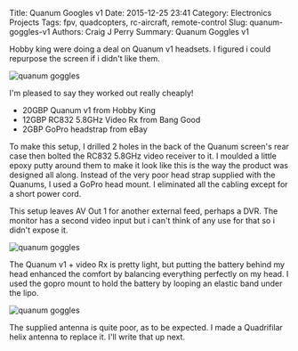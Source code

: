 Title: Quanum Googles v1
Date: 2015-12-25 23:41
Category: Electronics Projects
Tags: fpv, quadcopters, rc-aircraft, remote-control
Slug: quanum-goggles-v1
Authors: Craig J Perry
Summary: Quanum Goggles v1

Hobby king were doing a deal on Quanum v1 headsets. I figured i could repurpose the
screen if i didn't like them.

![quanum goggles]({filename}images/goggles1.png)

I'm pleased to say they worked out really cheaply!

* 20GBP Quanum v1 from Hobby King
* 12GBP RC832 5.8GHz Video Rx from Bang Good
* 2GBP GoPro headstrap from eBay

To make this setup, I drilled 2 holes in the back of the Quanum screen's rear case
then bolted the RC832 5.8GHz video receiver to it. I moulded a little epoxy putty
around them to make it look like this is the way the product was designed all along.
Instead of the very poor head strap supplied with the Quanums, I used a GoPro head
mount. I eliminated all the cabling except for a short power cord.

This setup leaves AV Out 1 for another external feed, perhaps a DVR. The monitor
has a second video input but i can't think of any use for that so i didn't expose it.

![quanum goggles]({filename}images/goggles2.png)

The Quanum v1 + video Rx is pretty light, but putting the battery behind my head
enhanced the comfort by balancing everything perfectly on my head. I used the gopro
mount to hold the battery by looping an elastic band under the lipo.

![quanum goggles]({filename}images/goggles3.jpg)

The supplied antenna is quite poor, as to be expected. I made a Quadrifilar
helix antenna to replace it. I'll write that up next.
